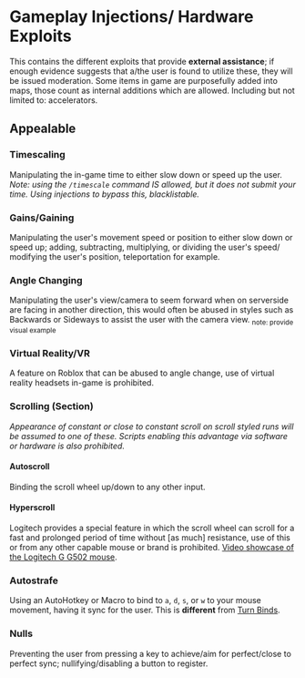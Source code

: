 # Gameplay Injections/ Hardware Exploits
This contains the different exploits that provide **external assistance**; if enough evidence suggests that a/the user is found to utilize these, they will be issued moderation. Some items in game are purposefully added into maps, those count as internal additions which are allowed. Including but not limited to: accelerators.

## Appealable
### Timescaling
Manipulating the in-game time to either slow down or speed up the user.
*Note: using the `/timescale` command IS allowed, but it does not submit your time. Using injections to bypass this, blacklistable.*
### Gains/Gaining
Manipulating the user's movement speed or position to either slow down or speed up; adding, subtracting, multiplying, or dividing the user's speed/ modifying the user's position, teleportation for example.
### Angle Changing
Manipulating the user's view/camera to seem forward when on serverside are facing in another direction, this would often be abused in styles such as Backwards or Sideways to assist the user with the camera view. <sub>note: provide visual example</sub>
### Virtual Reality/VR
A feature on Roblox that can be abused to angle change, use of virtual reality headsets in-game is prohibited.
### Scrolling (Section)
*Appearance of constant or close to constant scroll on scroll styled runs will be assumed to one of these. Scripts enabling this advantage via software or hardware is also prohibited.*
#### Autoscroll
Binding the scroll wheel up/down to any other input.
#### Hyperscroll
Logitech provides a special feature in which the scroll wheel can scroll for a fast and prolonged period of time without [as much] resistance, use of this or from any other capable mouse or brand is prohibited. [Video showcase of the Logitech G G502 mouse](https://www.youtube.com/watch?v=TRwPCHR5PCE).
### Autostrafe
Using an AutoHotkey or Macro to bind to `a`, `d`, `s`, or `w` to your mouse movement, having it sync for the user. This is **different** from [Turn Binds](https://github.com/insyri/strafes.net-moderation-document-draft/new/main/rules#turn-binds).
### Nulls
Preventing the user from pressing a key to achieve/aim for perfect/close to perfect sync; nullifying/disabling a button to register.
